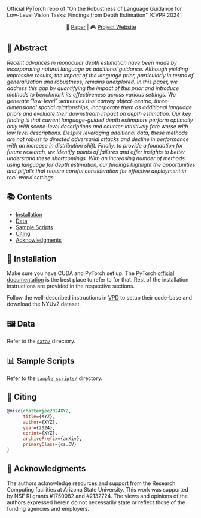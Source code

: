 Official PyTorch repo of "On the Robustness of Language Guidance for Low-Level Vision Tasks: Findings from Depth Estimation" [CVPR 2024]

<p align="center">
    📃 <a href="https://agneetchatterjee.com/" target="_blank">Paper</a> |
    🎮 <a href="https://agneetchatterjee.com/" target="_blank">Project Website</a>
</p>

## 📄 Abstract
_Recent advances in monocular depth estimation have been made by incorporating natural language as additional guidance.  Although yielding impressive results, the impact of the language prior, particularly in terms of generalization and robustness, remains unexplored. In this paper, we address this gap by quantifying the impact of this prior and introduce methods to benchmark its effectiveness across various settings. We generate "low-level" sentences that convey object-centric,  three-dimensional spatial relationships, incorporate them as additional language priors and evaluate their downstream impact on depth estimation. Our key finding is that current language-guided depth estimators perform optimally only with scene-level descriptions and counter-intuitively fare worse with low level descriptions. Despite leveraging additional data, these methods are not robust to directed adversarial attacks and decline in performance with an increase in distribution shift. Finally, to provide a foundation for future research, we identify points of failures and offer insights to better understand these shortcomings. With an increasing number of methods using language for depth estimation, our findings highlight the opportunities and pitfalls that require careful consideration for effective deployment in real-world settings._

## 📚 Contents
- [Installation](#installation)
- [Data](#data)
- [Sample Scripts](#scripts)
- [Citing](#citing)
- [Acknowledgments](#ack)

<a name="installation"></a>
## 💾 Installation

Make sure you have CUDA and PyTorch set up. The PyTorch [official documentation](https://pytorch.org/) is the best place to refer to for that. Rest of the installation instructions are provided in the respective sections. 

Follow the well-described instructions in [VPD](https://github.com/wl-zhao/VPD) to setup their code-base and download the NYUv2 dataset.

<a name="tdata"></a>
## 🖼️ Data

Refer to the [`data/`](./data) directory.

<a name="scripts"></a>
## 📊 Sample Scripts

Refer to the [`sample_scripts/`](./sample_scripts) directory.

<a name="citing"></a>
## 📜 Citing

```bibtex
@misc{chatterjee2024XYZ,
      title={XYZ}, 
      author={XYZ},
      year={2024},
      eprint={XYZ},
      archivePrefix={arXiv},
      primaryClass={cs.CV}
}
```

<a name="ack"></a>
## 🙏 Acknowledgments

The authors acknowledge resources and support from the Research Computing facilities at Arizona State University. This work was supported by NSF RI grants \#1750082 and \#2132724. The views and opinions of the authors expressed herein do not necessarily state or reflect those of the funding agencies and employers. 